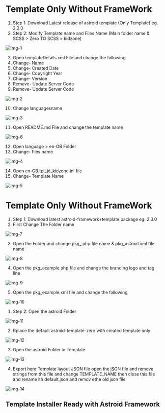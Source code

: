 # Template Only Without FrameWork

1. Step 1: Download Latest release of astroid template (Only Template) eg. 2.3.0
2. Step 2: Modify Template name and Files Name (Main folder name & SCSS > Zero TO SCSS > kidzone)

[img-1]: images/img-1.png "Skip data for Tables "
![img-1]

3. Open templateDetails.xml File and change the following
4. Change- Name
5. Change- Created Date
6. Change- Copyright Year
7. Change- Version
8. Remove- Update Server Code
9. Remove- Update Server Code

[img-2]: images/img-2.png "Skip data for Tables "
![img-2]

10. Change languagesname

[img-3]: images/img-3.png "Skip data for Tables "
![img-3]

11. Open README.md File and change the template name

[img-6]: images/img-6.png "Skip data for Tables "
![img-6]

12. Open language > en-GB Folder
13. Change- files name

[img-4]: images/img-4.png "Skip data for Tables "
![img-4]

14. Open en-GB.tpl_jd_kidzone.ini file
15. Change- Template Name

[img-5]: images/img-5.png "Skip data for Tables "
![img-5]

# Template Only Without FrameWork

1. Step 1: Download latest astroid-framework+template package eg. 2.3.0
2. First Change The Folder name

[img-7]: images/img-7.png "Skip data for Tables "
![img-7]

3. Open the Folder and change pkg_.php file name & pkg_astroid.xml file name

[img-8]: images/img-8.png "Skip data for Tables "
![img-8]

4. Open the pkg_example.php file and change the branding logo and tag line

[img-9]: images/img-9.png "Skip data for Tables "
![img-9]

5. Open the pkg_example.xml file and change the following

[img-10]: images/img-10.png "Skip data for Tables "
![img-10]

1. Step 2: Open the astroid Folder

[img-11]: images/img-11.png "Skip data for Tables "
![img-11]

2. Rplace the default astroid-template-zero with created template only

[img-12]: images/img-12.png "Skip data for Tables "
![img-12]

3. Open the astroid Folder in Template

[img-13]: images/img-13.png "Skip data for Tables "
![img-13]

4. Export here Template layout JSON file open the jSON file and remove strings from this file and change TEMPLATE_NAME then close this file and rename ith default.json and remov ethe old json file

[img-14]: images/img-14.png "Skip data for Tables "
![img-14]

## Template Installer Ready with Astroid Framework

